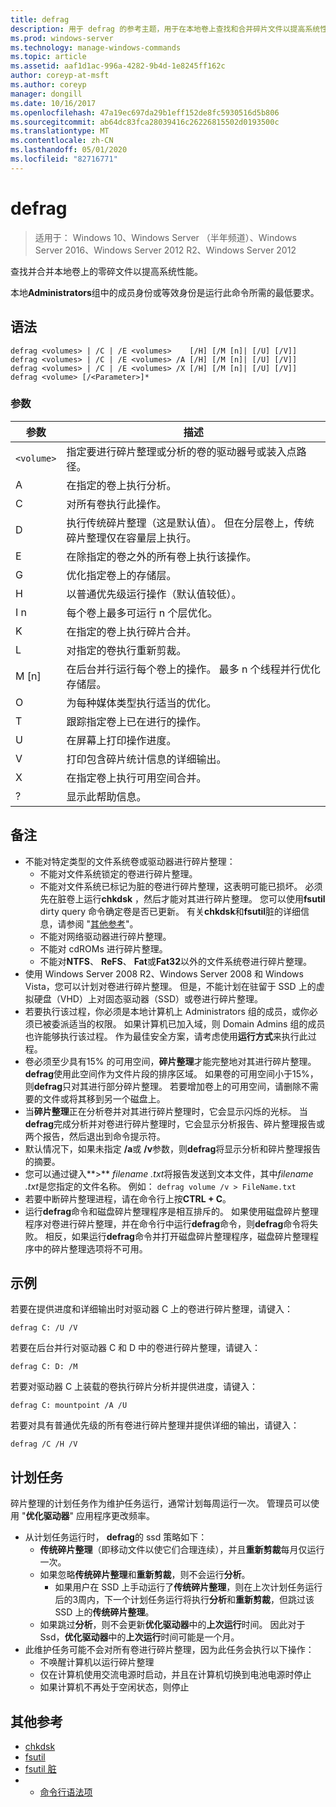 ```yaml
---
title: defrag
description: 用于 defrag 的参考主题，用于在本地卷上查找和合并碎片文件以提高系统性能。
ms.prod: windows-server
ms.technology: manage-windows-commands
ms.topic: article
ms.assetid: aaf1d1ac-996a-4282-9b4d-1e8245ff162c
author: coreyp-at-msft
ms.author: coreyp
manager: dongill
ms.date: 10/16/2017
ms.openlocfilehash: 47a19ec697da29b1eff152de8fc5930516d5b806
ms.sourcegitcommit: ab64dc83fca28039416c26226815502d0193500c
ms.translationtype: MT
ms.contentlocale: zh-CN
ms.lasthandoff: 05/01/2020
ms.locfileid: "82716771"
---
```

# <a name="defrag"></a>defrag

> 适用于： Windows 10、Windows Server （半年频道）、Windows Server 2016、Windows Server 2012 R2、Windows Server 2012

查找并合并本地卷上的零碎文件以提高系统性能。

本地**Administrators**组中的成员身份或等效身份是运行此命令所需的最低要求。

## <a name="syntax"></a>语法
```
defrag <volumes> | /C | /E <volumes>    [/H] [/M [n]| [/U] [/V]]
defrag <volumes> | /C | /E <volumes> /A [/H] [/M [n]| [/U] [/V]]
defrag <volumes> | /C | /E <volumes> /X [/H] [/M [n]| [/U] [/V]]
defrag <volume> [/<Parameter>]*
```
### <a name="parameters"></a>参数

|参数|描述|
|-------|--------|
|`<volume>`|指定要进行碎片整理或分析的卷的驱动器号或装入点路径。|
|A|在指定的卷上执行分析。|
|C|对所有卷执行此操作。|
|D|执行传统碎片整理（这是默认值）。 但在分层卷上，传统碎片整理仅在容量层上执行。|
|E|在除指定的卷之外的所有卷上执行该操作。|
|G|优化指定卷上的存储层。|
|H|以普通优先级运行操作（默认值较低）。|
|I n|每个卷上最多可运行 n 个层优化。|
|K|在指定的卷上执行碎片合并。|
|L|对指定的卷执行重新剪裁。|
|M [n]|在后台并行运行每个卷上的操作。 最多 n 个线程并行优化存储层。|
|O|为每种媒体类型执行适当的优化。|
|T|跟踪指定卷上已在进行的操作。|
|U|在屏幕上打印操作进度。|
|V|打印包含碎片统计信息的详细输出。|
|X|在指定卷上执行可用空间合并。|
|?|显示此帮助信息。|

## <a name="remarks"></a>备注
- 不能对特定类型的文件系统卷或驱动器进行碎片整理：
  -   不能对文件系统锁定的卷进行碎片整理。
  -   不能对文件系统已标记为脏的卷进行碎片整理，这表明可能已损坏。 必须先在脏卷上运行**chkdsk** ，然后才能对其进行碎片整理。 您可以使用**fsutil** dirty query 命令确定卷是否已更新。 有关**chkdsk**和**fsutil**脏的详细信息，请参阅 "[其他参考](defrag.md#BKMK_additionalRef)"。
  -   不能对网络驱动器进行碎片整理。
  -   不能对 cdROMs 进行碎片整理。
  -   不能对**NTFS**、 **ReFS**、 **Fat**或**Fat32**以外的文件系统卷进行碎片整理。
- 使用 Windows Server 2008 R2、Windows Server 2008 和 Windows Vista，您可以计划对卷进行碎片整理。 但是，不能计划在驻留于 SSD 上的虚拟硬盘（VHD）上对固态驱动器（SSD）或卷进行碎片整理。
- 若要执行该过程，你必须是本地计算机上 Administrators 组的成员，或你必须已被委派适当的权限。 如果计算机已加入域，则 Domain Admins 组的成员也许能够执行该过程。 作为最佳安全方案，请考虑使用**运行方式**来执行此过程。
- 卷必须至少具有15% 的可用空间，**碎片整理**才能完整地对其进行碎片整理。 **defrag**使用此空间作为文件片段的排序区域。 如果卷的可用空间小于15%，则**defrag**只对其进行部分碎片整理。 若要增加卷上的可用空间，请删除不需要的文件或将其移到另一个磁盘上。
- 当**碎片整理**正在分析卷并对其进行碎片整理时，它会显示闪烁的光标。 当**defrag**完成分析并对卷进行碎片整理时，它会显示分析报告、碎片整理报告或两个报告，然后退出到命令提示符。
- 默认情况下，如果未指定 **/a**或 **/v**参数，则**defrag**将显示分析和碎片整理报告的摘要。
- 您可以通过键入**>** <em>filename .txt</em>将报告发送到文本文件，其中*filename .txt*是您指定的文件名称。 例如： `defrag volume /v > FileName.txt`
- 若要中断碎片整理进程，请在命令行上按**CTRL + C**。
- 运行**defrag**命令和磁盘碎片整理程序是相互排斥的。 如果使用磁盘碎片整理程序对卷进行碎片整理，并在命令行中运行**defrag**命令，则**defrag**命令将失败。 相反，如果运行**defrag**命令并打开磁盘碎片整理程序，磁盘碎片整理程序中的碎片整理选项将不可用。

## <a name="examples"></a>示例
若要在提供进度和详细输出时对驱动器 C 上的卷进行碎片整理，请键入：
```
defrag C: /U /V
```
若要在后台并行对驱动器 C 和 D 中的卷进行碎片整理，请键入：
```
defrag C: D: /M
```
若要对驱动器 C 上装载的卷执行碎片分析并提供进度，请键入：
```
defrag C: mountpoint /A /U
```
若要对具有普通优先级的所有卷进行碎片整理并提供详细的输出，请键入：
```
defrag /C /H /V
```

## <a name="scheduled-task"></a><a name=BKMK_scheduledTask></a>计划任务
碎片整理的计划任务作为维护任务运行，通常计划每周运行一次。 管理员可以使用 "**优化驱动器**" 应用程序更改频率。
- 从计划任务运行时， **defrag**的 ssd 策略如下：
   - **传统碎片整理**（即移动文件以使它们合理连续），并且**重新剪裁**每月仅运行一次。
   - 如果忽略**传统碎片整理**和**重新剪裁**，则不会运行**分析**。
      - 如果用户在 SSD 上手动运行了**传统碎片整理**，则在上次计划任务运行后的3周内，下一个计划任务运行将执行**分析**和**重新剪裁**，但跳过该 SSD 上的**传统碎片整理**。
   - 如果跳过**分析**，则不会更新**优化驱动器**中的**上次运行**时间。  因此对于 Ssd，**优化驱动器**中的**上次运行**时间可能是一个月。
- 此维护任务可能不会对所有卷进行碎片整理，因为此任务会执行以下操作：
   - 不唤醒计算机以运行碎片整理
   - 仅在计算机使用交流电源时启动，并且在计算机切换到电池电源时停止
   - 如果计算机不再处于空闲状态，则停止

## <a name="additional-references"></a><a name=BKMK_additionalRef></a>其他参考
-   [chkdsk](chkdsk.md)
-   [fsutil](fsutil.md)
-   [fsutil 脏](fsutil-dirty.md)
-   - [命令行语法项](command-line-syntax-key.md)
